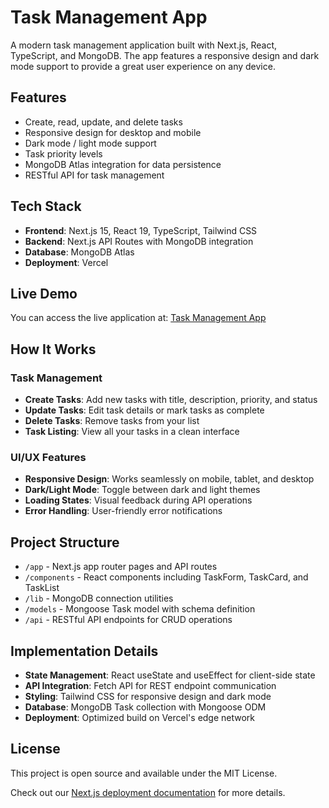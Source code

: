 # Task Management App

A modern task management application built with Next.js, React, TypeScript, and MongoDB. The app features a responsive design and dark mode support to provide a great user experience on any device.

## Features

- Create, read, update, and delete tasks
- Responsive design for desktop and mobile
- Dark mode / light mode support
- Task priority levels
- MongoDB Atlas integration for data persistence
- RESTful API for task management

## Tech Stack

- **Frontend**: Next.js 15, React 19, TypeScript, Tailwind CSS
- **Backend**: Next.js API Routes with MongoDB integration
- **Database**: MongoDB Atlas
- **Deployment**: Vercel

## Live Demo

You can access the live application at: [Task Management App](https://task-management-f81yzvshe-bigjays-projects.vercel.app)

## How It Works

### Task Management
- **Create Tasks**: Add new tasks with title, description, priority, and status
- **Update Tasks**: Edit task details or mark tasks as complete
- **Delete Tasks**: Remove tasks from your list
- **Task Listing**: View all your tasks in a clean interface

### UI/UX Features
- **Responsive Design**: Works seamlessly on mobile, tablet, and desktop
- **Dark/Light Mode**: Toggle between dark and light themes
- **Loading States**: Visual feedback during API operations
- **Error Handling**: User-friendly error notifications

## Project Structure

- `/app` - Next.js app router pages and API routes
- `/components` - React components including TaskForm, TaskCard, and TaskList
- `/lib` - MongoDB connection utilities
- `/models` - Mongoose Task model with schema definition
- `/api` - RESTful API endpoints for CRUD operations

## Implementation Details

- **State Management**: React useState and useEffect for client-side state
- **API Integration**: Fetch API for REST endpoint communication
- **Styling**: Tailwind CSS for responsive design and dark mode
- **Database**: MongoDB Task collection with Mongoose ODM
- **Deployment**: Optimized build on Vercel's edge network

## License

This project is open source and available under the MIT License.

Check out our [Next.js deployment documentation](https://nextjs.org/docs/app/building-your-application/deploying) for more details.

